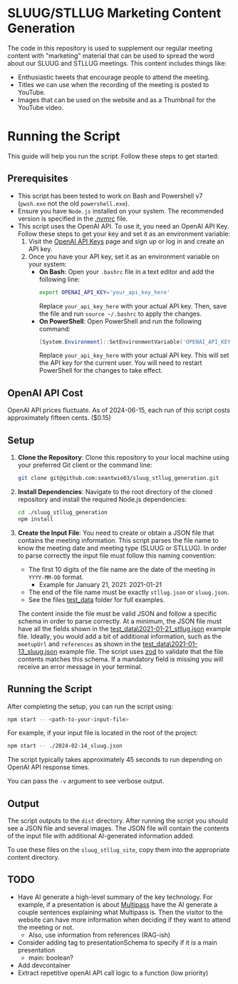 # SLUUG/STLLUG Marketing Content Generation

The code in this repository is used to supplement our regular meeting content with "marketing" material that can be used to spread the word about our SLUUG and STLLUG meetings. This content includes things like:

- Enthusiastic tweets that encourage people to attend the meeting.
- Titles we can use when the recording of the meeting is posted to YouTube.
- Images that can be used on the website and as a Thumbnail for the YouTube video.

# Running the Script

This guide will help you run the script. Follow these steps to get started:

## Prerequisites

- This script has been tested to work on Bash and Powershell v7 (`pwsh.exe` not the old `powershell.exe`).
- Ensure you have `Node.js` installed on your system. The recommended version is specified in the [.nvmrc](./.nvmrc) file.
- This script uses the OpenAI API. To use it, you need an OpenAI API Key. Follow these steps to get your key and set it as an environment variable:
    1. Visit the [OpenAI API Keys](https://platform.openai.com/api-keys) page and sign up or log in and create an API key.
    2. Once you have your API key, set it as an environment variable on your system:
        - **On Bash**: Open your `.bashrc` file in a text editor and add the following line:
            ```sh
            export OPENAI_API_KEY='your_api_key_here'
            ```
            Replace `your_api_key_here` with your actual API key. Then, save the file and run `source ~/.bashrc` to apply the changes.
        - **On PowerShell**: Open PowerShell and run the following command:
            ```powershell
            [System.Environment]::SetEnvironmentVariable('OPENAI_API_KEY', 'your_api_key_here', [System.EnvironmentVariableTarget]::User)
            ```
            Replace `your_api_key_here` with your actual API key. This will set the API key for the current user. You will need to restart PowerShell for the changes to take effect.

## OpenAI API Cost

OpenAI API prices fluctuate. As of 2024-06-15, each run of this script costs approximately fifteen cents. ($0.15)

## Setup

1. **Clone the Repository**: Clone this repository to your local machine using your preferred Git client or the command line:

    ```sh
    git clone git@github.com:seantwie03/sluug_stllug_generation.git
    ```

2. **Install Dependencies**: Navigate to the root directory of the cloned repository and install the required Node.js dependencies:

    ```sh
    cd ./sluug_stllug_generation
    npm install
    ```

3. **Create the Input File**: You need to create or obtain a JSON file that contains the meeting information. This script parses the file name to know the meeting date and meeting type (SLUUG or STLLUG). In order to parse correctly the input file must follow this naming convention:

    - The first 10 digits of the file name are the date of the meeting in `YYYY-MM-DD` format.
        - Example for January 21, 2021: 2021-01-21
    - The end of the file name must be exactly `stllug.json` or `sluug.json`.
    - See the files [test_data](test_data) folder for full examples.

    The content inside the file must be valid JSON and follow a specific schema in order to parse correctly. At a minimum, the JSON file must have all the fields shown in the [test_data\2021-01-21_stllug.json](test_data\2021-01-21_stllug.json) example file. Ideally, you would add a bit of additional information, such as the `meetupUrl` and `references` as shown in the [test_data\2021-01-13_sluug.json](test_data\2021-01-13_sluug.json) example file. The script uses [zod](https://github.com/colinhacks/zod) to validate that the file contents matches this schema. If a mandatory field is missing you will receive an error message in your terminal.

## Running the Script

After completing the setup, you can run the script using:

```sh
npm start -- <path-to-your-input-file>
```

For example, if your input file is located in the root of the project:

```sh
npm start -- ./2024-02-14_sluug.json
```

The script typically takes approximately 45 seconds to run depending on OpenAI API response times. 

You can pass the `-v` argument to see verbose output.

## Output

The script outputs to the `dist` directory. After running the script you should see a JSON file and several images. The JSON file will contain the contents of the input file with additional AI-generated information added.

To use these files on the `sluug_stllug_site`, copy them into the appropriate content directory.

## TODO

- Have AI generate a high-level summary of the key technology. For example, if a presentation is about [Multipass](https://multipass.run/) have the AI generate a couple sentences explaining what Multipass is. Then the visitor to the website can have more information when deciding if they want to attend the meeting or not.
    - Also, use information from references (RAG-ish)
- Consider adding tag to presentationSchema to specify if it is a main presentation
    - main: boolean?
- Add devcontainer
- Extract repetitive openAI API call logic to a function (low priority)
